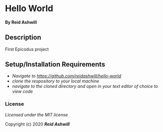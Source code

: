 # Hello World



#### By Reid Ashwill

## Description

First Epicodus project


## Setup/Installation Requirements

* _Navigate to https://github.com/reidashwill/hello-world_
* _clone the respository to your local machine_
* _navigate to the cloned directory and open in your text editor of choice to view code_


### License

*Licensed under the MIT license*

Copyright (c) 2020 **_Reid Ashwill_**